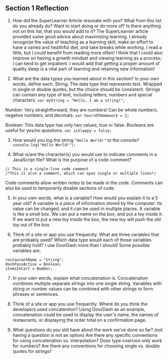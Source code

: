 ## Section 1 Reflection

1. How did the SuperLearner Article resonate with you? What from this list do you already do? Want to start doing or do more of? Is there anything not on this list, that you would add to it?
The SuperLearner article provided some good advice about maximizing learning. I already recognize the value of teaching as
a learning skill, make an effort to have a varied and healthful diet, and take breaks while working.
I read a little, but I could benefit from reading more often! I think that I could also improve on having a growth mindset
and viewing learning as a process; I can tend to get impatient.
I would add that getting a proper amount of quality sleep is a vital part of learning and retaining new information!

2. What are the data types you learned about in this section? In your own words, define each.
String: The data type that represents text. Wrapped in single or double quotes, but the choice should be consistent.
Strings can contain any type of text, including letters, numbers and special characters.
`var myString = "Hello, I am a string!";`

Number: Very straightforward, they are numbers! Can be whole numbers, negative numbers, and decimals.
`var hoursOfHomework = 2;`

Boolean: This data type has only two values, true or false. Booleans are useful for yes/no questions.
`var isSleepy = false;`

3. How would you log the string `"Hello World!"` to the console?
`console.log("Hello World!");`

4. What is/are the character(s) you would use to indicate comments in a JavaScript file? What is the purpose of a code comment?
```
// This is a single-line code comment
/*This is also a comment, which can span single or multiple lines*/
```
Code comments allow written notes to be made in the code. Comments can also be used to temporarily disable sections of code.

5. In your own words, what is a variable? How would you explain it to a 5 year old?
A variable is a piece of information stored by the computer. Its value can be changed, and it can be used in multiple places.
A variable is like a small box. We can put a name on the box, and put a toy inside it. If we want to put a new toy
inside the box, the new toy will push the old toy out of the box.

6. Think of a site or app you use frequently. What are three variables that are probably used? Which data type would each of those variables probably hold?
I use DoorDash more than I should! Some possible variables are:
```
restaurantName = "String";
dashPassActive = Boolean;
itemsInCart = Number;
```

7. In your own words, explain what concatenation is.
Concatenation combines multiple separate strings into one single string. Variables with string or number values can
be combined with other strings to form phrases or sentences.

8. Think of a site or app you use frequently. Where do you think the developers used concatention?
Using DoorDash as an example, concatenation could be used to display the user's name, the names of restaurants,
or displaying the order total on a confirmation page.

9. What questions do you still have about the work we've done so far? (not having a question is not an option)
Are there any specific conventions for using concatenation vs. interpolation?
Does type coercion only work for numbers?
Are there any conventions for choosing single vs. double quotes for strings?
